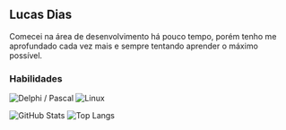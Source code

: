## Lucas Dias
Comecei na área de desenvolvimento há pouco tempo, porém tenho me aprofundado cada vez mais e sempre tentando aprender o máximo possível.





### Habilidades
![Delphi / Pascal](https://img.shields.io/badge/Delphi%20%2F%20Pascal-000?style=for-the-badge&logo=delphi&logoColor=CC2020&color=0d1117)
![Linux](https://img.shields.io/badge/Linux-000?style=for-the-badge&logo=linux&logoColor=white&color=0d1117)




![GitHub Stats](https://github-readme-stats.vercel.app/api?username=lucasdias1707&theme=transparent&bg_color=0d1117&border_color=30A3DC&show_icons=true&icon_color=30A3DC&title_color=00b2ff&text_color=FFF)
![Top Langs](https://github-readme-stats-git-masterrstaa-rickstaa.vercel.app/api/top-langs/?username=lucasdias1707&layout=compact&bg_color=0d1117&border_color=30A3DC&title_color=00b2ff&text_color=FFF)

